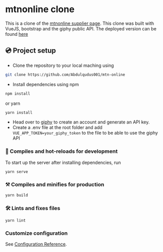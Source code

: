 # mtnonline clone

This is a clone of the [mtnonline supplier page](https://www.mtnonline.com/contact-us/supplier). This clone was built with VueJS, bootstrap and the giphy public API. The deployed version can be found [here](https://mtnonline.netlify.app/)

## 💿 Project setup
 - Clone the repository to your local maching using
  ```bash
  git clone https://github.com/Abdulqudus001/mtn-online
  ```
 - Install dependencies using npm
  ```bash
  npm install
  ```

  or yarn
  ```bash
  yarn install
  ```

  - Head over to [giphy](https://developers.giphy.com/) to create an account and generate an API key.
  - Create a .env file at the root folder and add `VUE_APP_TOKEN=your_giphy_token` to the file to be able to use the giphy API 
### 🚀 Compiles and hot-reloads for development
To start up the server after installing dependencies, run
``` bash
yarn serve
```

### ⚒️ Compiles and minifies for production
```
yarn build
```

### 🛠️ Lints and fixes files
```
yarn lint
```

### Customize configuration
See [Configuration Reference](https://cli.vuejs.org/config/).
